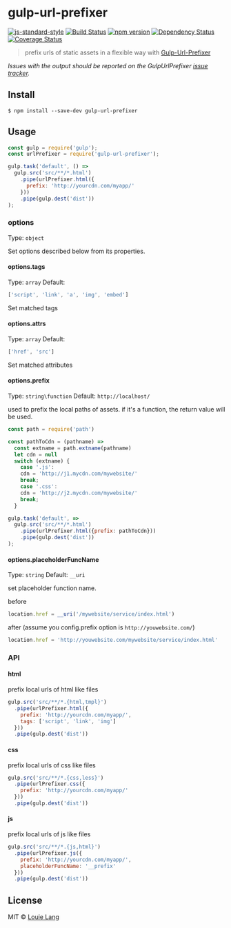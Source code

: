 # gulp-url-prefixer
[![js-standard-style](https://img.shields.io/badge/code%20style-standard-brightgreen.svg)](https://github.com/cainiaokan/gulp-url-prefixer)
[![Build Status](https://travis-ci.org/cainiaokan/gulp-url-prefixer.svg?branch=master)](https://travis-ci.org/cainiaokan/gulp-url-prefixer) 
[![npm version](https://img.shields.io/npm/vgulp-url-prefixer.svg)](https://www.npmjs.com/package/gulp-url-prefixer) 
[![Dependency Status](https://david-dm.org/cainiaokan/gulp-url-prefixer.svg)](https://david-dm.org/cainiaokan/gulp-url-prefixer) 
[![Coverage Status](https://coveralls.io/repos/github/cainiaokan/gulp-url-prefixer/badge.svg?branch=master)](https://coveralls.io/github/cainiaokan/gulp-url-prefixer?branch=master)

> prefix urls of static assets in a flexible way with [Gulp-Url-Prefixer](https://github.com/cainiaokan/gulp-url-prefixer)

*Issues with the output should be reported on the GulpUrlPrefixer [issue tracker](https://github.com/cainiaokan/gulp-url-prefixer/issues).*

## Install
```
$ npm install --save-dev gulp-url-prefixer
```

## Usage

```js
const gulp = require('gulp');
const urlPrefixer = require('gulp-url-prefixer');

gulp.task('default', () =>
  gulp.src('src/**/*.html')
    .pipe(urlPrefixer.html({
      prefix: 'http://yourcdn.com/myapp/'
    }))
    .pipe(gulp.dest('dist'))
);
```

### options
Type: `object`

Set options described below from its properties. 
  
#### options.tags
Type: `array`
Default:
```js
['script', 'link', 'a', 'img', 'embed']
```

Set matched tags

#### options.attrs
Type: `array`
Default:
```js
['href', 'src']
```

Set matched attributes

#### options.prefix
Type: `string\function`
Default: `http://localhost/`

used to prefix the local paths of assets.
if it's a function, the return value will be used.

```js
const path = require('path')

const pathToCdn = (pathname) =>
  const extname = path.extname(pathname)
  let cdn = null
  switch (extname) {
    case '.js':
    cdn = 'http://j1.mycdn.com/mywebsite/'
    break;
    case '.css':
    cdn = 'http://j2.mycdn.com/mywebsite/'
    break;
  }

gulp.task('default', =>
  gulp.src('src/**/*.html')
    .pipe(urlPrefixer.html({prefix: pathToCdn}))
    .pipe(gulp.dest('dist'))
);
```

#### options.placeholderFuncName
Type: `string`
Default: `__uri`

set placeholder function name.

before
```js
location.href = __uri('/mywebsite/service/index.html')
```

after (assume you config.prefix option is `http://youwebsite.com/`)
```js
location.href = 'http://youwebsite.com/mywebsite/service/index.html'
```

### API

#### html

prefix local urls of html like files

```js
gulp.src('src/**/*.{html,tmpl}')
  .pipe(urlPrefixer.html({
    prefix: 'http://yourcdn.com/myapp/',
    tags: ['script', 'link', 'img']
  }))
  .pipe(gulp.dest('dist'))
```

#### css

prefix local urls of css like files

```js
gulp.src('src/**/*.{css,less}')
  .pipe(urlPrefixer.css({
    prefix: 'http://yourcdn.com/myapp/'
  }))
  .pipe(gulp.dest('dist'))
```

#### js

prefix local urls of js like files

```js
gulp.src('src/**/*.{js,html}')
  .pipe(urlPrefixer.js({
    prefix: 'http://yourcdn.com/myapp/',
    placeholderFuncName: '__prefix'
  }))
  .pipe(gulp.dest('dist'))
```


## License

MIT © [Louie Lang](https://github.com/cainiaokan)



